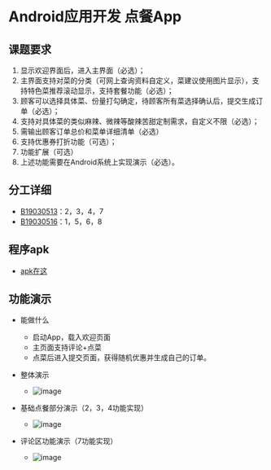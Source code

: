 #  Android应用开发 点餐App
## 课题要求
1. 显示欢迎界面后，进入主界面（必选）；
2. 主界面支持对菜的分类（可网上查询资料自定义，菜建议使用图片显示），支持特色菜推荐滚动显示，支持套餐功能（必选）；
3. 顾客可以选择具体菜、份量打勾确定，待顾客所有菜选择确认后，提交生成订单（必选）；
4. 支持对具体菜的类似麻辣、微辣等酸辣苦甜定制需求，自定义不限（必选）；
5. 需输出顾客订单总价和菜单详细清单（必选）
6. 支持优惠券打折功能（可选）；
7. 功能扩展（可选）
8. 上述功能需要在Android系统上实现演示（必选）。
## 分工详细
- [B19030513](https://github.com/Schiz0mania)：2，3，4，7
- [B19030516](https://github.com/qiweipika)：1，5，6，8
## 程序apk
- [apk在这](./App_apk/app-debug.apk)

## 功能演示
- 能做什么
	- 启动App，载入欢迎页面
	- 主页面支持评论+点菜
	- 点菜后进入提交页面，获得随机优惠并生成自己的订单。

- 整体演示
	 - ![image](./gifs/完整测试.gif)
- 基础点餐部分演示（2，3，4功能实现）
	- ![image](./gifs/B19030513主体测试.gif)
- 评论区功能演示（7功能实现）
	- ![image](./gifs/B19030513评论测试.gif)




   



